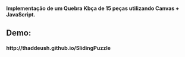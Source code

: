 <h4>Implementação de um Quebra Kbça de 15 peças utilizando Canvas + JavaScript.</h4>
<h2>Demo:</h2> <h4>http://thaddeush.github.io/SlidingPuzzle</h4>
